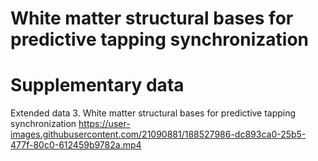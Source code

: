 # White matter structural bases for predictive tapping synchronization 
# Supplementary data

Extended data 3. White matter structural bases for predictive tapping synchronization
https://user-images.githubusercontent.com/21090881/188527986-dc893ca0-25b5-477f-80c0-612459b9782a.mp4
